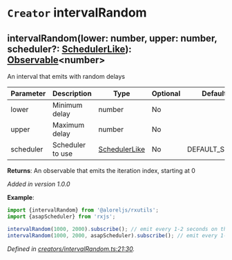 # `Creator` intervalRandom

## intervalRandom(lower: number, upper: number, scheduler?: [SchedulerLike](https://rxjs.dev/api/index/interface/SchedulerLike)): [Observable](https://rxjs.dev/api/index/class/Observable)\<number>

An interval that emits with random delays

| **Parameter** | **Description** | **Type** | **Optional** | **Default value** |
|---------------|-----------------|----------|--------------|-------------------|
| lower | Minimum delay | <span>number</span> | No |  |
| upper | Maximum delay | <span>number</span> | No |  |
| scheduler | Scheduler to use | <span>[SchedulerLike](https://rxjs.dev/api/index/interface/SchedulerLike)</span> | No | DEFAULT_SCHEDULER |

**Returns**: An observable that emits the iteration index, starting at 0

*Added in version 1.0.0*

**Example**:
```typescript
import {intervalRandom} from '@aloreljs/rxutils';
import {asapScheduler} from 'rxjs';

intervalRandom(1000, 2000).subscribe(); // emit every 1-2 seconds on the default scheduler
intervalRandom(1000, 2000, asapScheduler).subscribe(); // emit every 1-2 seconds on the ASAP scheduler
```

*Defined in [creators/intervalRandom.ts:21:30](https://github.com/Alorel/rxutils/blob/6924a2a/projects/rxutils/creators/intervalRandom.ts#L21).*
